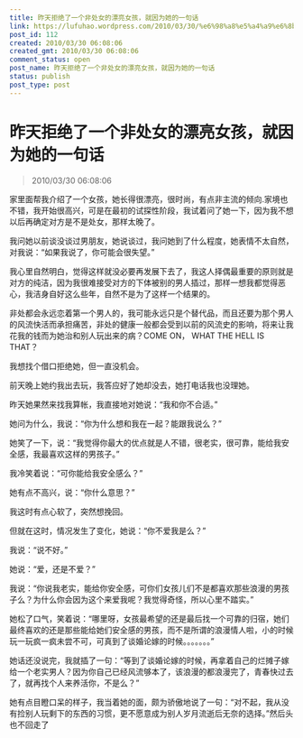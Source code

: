 ```yaml
---
title: 昨天拒绝了一个非处女的漂亮女孩，就因为她的一句话
link: https://lufuhao.wordpress.com/2010/03/30/%e6%98%a8%e5%a4%a9%e6%8b%92%e7%bb%9d%e4%ba%86%e4%b8%80%e4%b8%aa%e9%9d%9e%e5%a4%84%e5%a5%b3%e7%9a%84%e6%bc%82%e4%ba%ae%e5%a5%b3%e5%ad%a9%ef%bc%8c%e5%b0%b1%e5%9b%a0%e4%b8%ba%e5%a5%b9%e7%9a%84%e4%b8%80/
post_id: 112
created: 2010/03/30 06:08:06
created_gmt: 2010/03/30 06:08:06
comment_status: open
post_name: 昨天拒绝了一个非处女的漂亮女孩，就因为她的一句话
status: publish
post_type: post
---
```


# 昨天拒绝了一个非处女的漂亮女孩，就因为她的一句话

> 2010/03/30 06:08:06

 

家里面帮我介绍了一个女孩，她长得很漂亮，很时尚，有点非主流的倾向.家境也不错，我开始很高兴，可是在最初的试探性阶段，我试着问了她一下，因为我不想以后再确定对方是不是处女，那样太晚了。

我问她以前谈没谈过男朋友，她说谈过，我问她到了什么程度，她表情不太自然，对我说：“如果我说了，你可能会很失望。”

我心里自然明白，觉得这样就没必要再发展下去了，我这人择偶最重要的原则就是对方的纯洁，因为我很难接受对方的下体被别的男人插过，那样一想我都觉得恶心，我洁身自好这么些年，自然不是为了这样一个结果的。

非处都会永远恋着第一个男人的，我可能永远只是个替代品，而且还要为那个男人的风流快活而承担痛苦，非处的健康一般都会受到以前的风流史的影响，将来让我花我的钱而为她治和别人玩出来的病？COME ON， WHAT THE HELL IS THAT？

我想找个借口拒绝她，但一直没机会。

前天晚上她约我出去玩，我答应好了她却没去，她打电话我也没理她。

昨天她果然来找我算帐，我直接地对她说：“我和你不合适。”

她问为什么，我说：“你为什么想和我在一起？能跟我说么？”

她笑了一下，说：“我觉得你最大的优点就是人不错，很老实，很可靠，能给我安全感，我最喜欢这样的男孩子。”

我冷笑着说：“可你能给我安全感么？”

她有点不高兴，说：“你什么意思？”

我这时有点心软了，突然想挽回。

但就在这时，情况发生了变化，她说：“你不爱我是么？”

我说：“说不好。”

她说：“爱，还是不爱？”

我说：“你说我老实，能给你安全感，可你们女孩儿们不是都喜欢那些浪漫的男孩子么？为什么你会因为这个来爱我呢？我觉得奇怪，所以心里不踏实。”

她松了口气，笑着说：“哪里呀，女孩最希望的还是最后找一个可靠的归宿，她们最终喜欢的还是那些能给她们安全感的男孩，而不是所谓的浪漫情人啦，小的时候玩一玩疯一疯未尝不可，可真到了谈婚论嫁的时候。。。。。。。”

她话还没说完，我就插了一句：“等到了谈婚论嫁的时候，再拿着自己的烂摊子嫁给一个老实男人？因为你自己已经风流够本了，该浪漫的都浪漫完了，青春快过去了，就再找个人来养活你，不是么？”

她有点目瞪口呆的样子，我当着她的面，颇为骄傲地说了一句：“对不起，我从没有捡别人玩剩下的东西的习惯，更不愿意成为别人岁月流逝后无奈的选择。”然后头也不回走了
